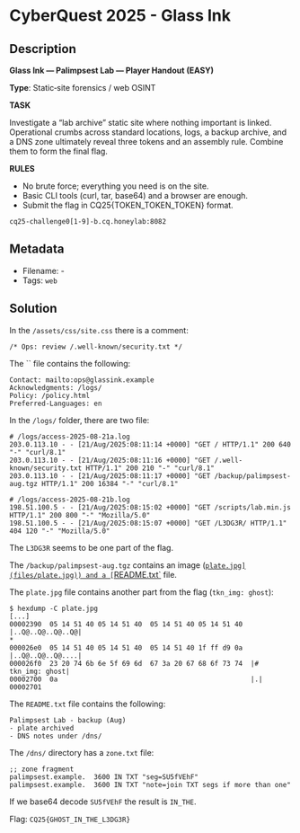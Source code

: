 # CyberQuest 2025 - Glass Ink

## Description

**Glass Ink — Palimpsest Lab — Player Handout (EASY)** 

**Type**: Static‑site forensics / web OSINT

**TASK**

Investigate a “lab archive” static site where nothing important is linked. Operational crumbs across standard locations, logs, a backup archive, and a DNS zone ultimately reveal three tokens and an assembly rule. Combine them to form the final flag.

**RULES**

- No brute force; everything you need is on the site.
- Basic CLI tools (curl, tar, base64) and a browser are enough.
- Submit the flag in CQ25{TOKEN_TOKEN_TOKEN} format.

`cq25-challenge0[1-9]-b.cq.honeylab:8082`

## Metadata

- Filename: -
- Tags: `web`

## Solution

In the `/assets/css/site.css` there is a comment:

```
/* Ops: review /.well-known/security.txt */
```

The `` file contains the following:

```
Contact: mailto:ops@glassink.example
Acknowledgments: /logs/
Policy: /policy.html
Preferred-Languages: en
```

In the `/logs/` folder, there are two file:

```
# /logs/access-2025-08-21a.log
203.0.113.10 - - [21/Aug/2025:08:11:14 +0000] "GET / HTTP/1.1" 200 640 "-" "curl/8.1"
203.0.113.10 - - [21/Aug/2025:08:11:16 +0000] "GET /.well-known/security.txt HTTP/1.1" 200 210 "-" "curl/8.1"
203.0.113.10 - - [21/Aug/2025:08:11:17 +0000] "GET /backup/palimpsest-aug.tgz HTTP/1.1" 200 16384 "-" "curl/8.1"
```

```
# /logs/access-2025-08-21b.log
198.51.100.5 - - [21/Aug/2025:08:15:02 +0000] "GET /scripts/lab.min.js HTTP/1.1" 200 800 "-" "Mozilla/5.0"
198.51.100.5 - - [21/Aug/2025:08:15:07 +0000] "GET /L3DG3R/ HTTP/1.1" 404 120 "-" "Mozilla/5.0"
```

The `L3DG3R` seems to be one part of the flag.

The `/backup/palimpsest-aug.tgz` contains an image ([`plate.jpg](files/plate.jpg)) and a [`README.txt`](files/README.txt) file.

The `plate.jpg` file contains another part from the flag (`tkn_img: ghost`):

```
$ hexdump -C plate.jpg
[...]
00002390  05 14 51 40 05 14 51 40  05 14 51 40 05 14 51 40  |..Q@..Q@..Q@..Q@|
*
000026e0  05 14 51 40 05 14 51 40  05 14 51 40 1f ff d9 0a  |..Q@..Q@..Q@....|
000026f0  23 20 74 6b 6e 5f 69 6d  67 3a 20 67 68 6f 73 74  |# tkn_img: ghost|
00002700  0a                                                |.|
00002701
```

The `README.txt` file contains the following:

```
Palimpsest Lab - backup (Aug)
- plate archived
- DNS notes under /dns/
```

The `/dns/` directory has a `zone.txt` file:

```
;; zone fragment
palimpsest.example.  3600 IN TXT "seg=SU5fVEhF"
palimpsest.example.  3600 IN TXT "note=join TXT segs if more than one"
```

If we base64 decode `SU5fVEhF` the result is `IN_THE`.

Flag: `CQ25{GHOST_IN_THE_L3DG3R}`